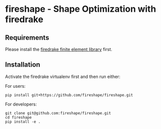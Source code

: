 # fireshape - Shape Optimization with firedrake

## Requirements

Please install the [firedrake finite element library](https://www.firedrakeproject.org) first.

## Installation
Activate the firedrake virtualenv first and then run either:

For users: 

    pip install git+https://github.com/fireshape/fireshape.git

For developers:
    
    git clone git@github.com:fireshape/fireshape.git
    cd fireshape
    pip install -e .
